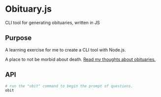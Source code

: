 # Obituary.js

CLI tool for generating obituaries, written in JS

## Purpose

A learning exercise for me to create a CLI tool with Node.js.

A place to not be morbid about death. [Read my thoughts about obituaries.](http://tinyletter.com/jeremywong/letters/on-obituaries)

## API

```bash
# run the "obit" command to begin the prompt of questions.
obit
```
